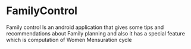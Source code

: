 # FamilyControl
Family control Is  an android application that gives some tips and recommendations about Family planning  and also it has a special feature which is computation of Women Mensuration cycle 
